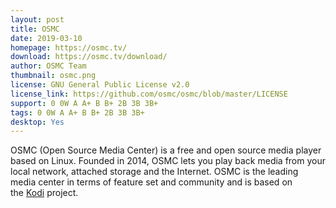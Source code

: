 ```yaml
---
layout: post
title: OSMC
date: 2019-03-10
homepage: https://osmc.tv/
download: https://osmc.tv/download/
author: OSMC Team
thumbnail: osmc.png
license: GNU General Public License v2.0
license_link: https://github.com/osmc/osmc/blob/master/LICENSE
support: 0 0W A A+ B B+ 2B 3B 3B+
tags: 0 0W A A+ B B+ 2B 3B 3B+
desktop: Yes
---
```


 
<p>OSMC (Open Source Media Center) is a free and open source media&#xA0;player based on Linux. Founded in 2014, OSMC lets you play back media from your local network, attached storage and the Internet. OSMC is the leading media center in terms of feature set and community and is based on the&#xA0;<a href="http://kodi.tv/">Kodi</a>&#xA0;project.</p>

